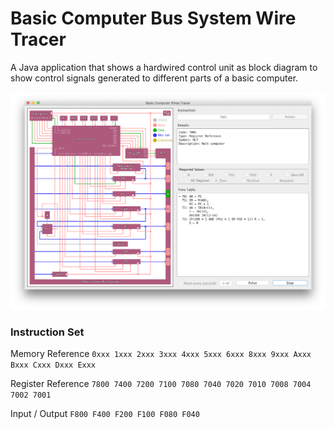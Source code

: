 # Basic Computer Bus System Wire Tracer

A Java application that shows a hardwired control unit as block diagram to show control signals generated to different parts of a basic computer.

![alt text](https://github.com/alomardev/bcbwt/raw/master/Screenshot.png "Screenshot")


### Instruction Set

Memory Reference
``0xxx 1xxx 2xxx 3xxx 4xxx 5xxx 6xxx
8xxx 9xxx Axxx Bxxx Cxxx Dxxx Exxx``

Register Reference
``7800 7400 7200 7100 7080 7040 7020
7010 7008 7004 7002 7001``

Input / Output
``F800 F400 F200 F100 F080 F040``